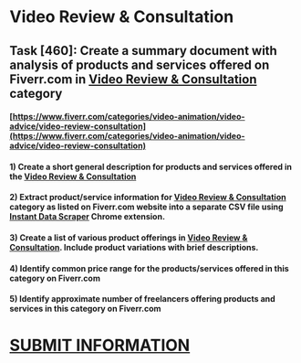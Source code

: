 # Video Review & Consultation
## Task [460]: Create a summary document with analysis of products and services offered on Fiverr.com in [Video Review & Consultation](https://www.fiverr.com/categories/video-animation/video-advice/video-review-consultation) category
#### [https://www.fiverr.com/categories/video-animation/video-advice/video-review-consultation](https://www.fiverr.com/categories/video-animation/video-advice/video-review-consultation)
#### 1) Create a short general description for products and services offered in the [Video Review & Consultation](https://www.fiverr.com/categories/video-animation/video-advice/video-review-consultation)
#### 2) Extract product/service information for [Video Review & Consultation](https://www.fiverr.com/categories/video-animation/video-advice/video-review-consultation) category as listed on Fiverr.com website into a separate CSV file using [Instant Data Scraper](https://chrome.google.com/webstore/detail/instant-data-scraper/ofaokhiedipichpaobibbnahnkdoiiah) Chrome extension.
#### 3) Create a list of various product offerings in [Video Review & Consultation](https://www.fiverr.com/categories/video-animation/video-advice/video-review-consultation). Include product variations with brief descriptions.
#### 4) Identify common price range for the products/services offered in this category on Fiverr.com
#### 5) Identify approximate number of freelancers offering products and services in this category on Fiverr.com

# [SUBMIT INFORMATION](https://forms.office.com/r/8AEKjkLxKG)
